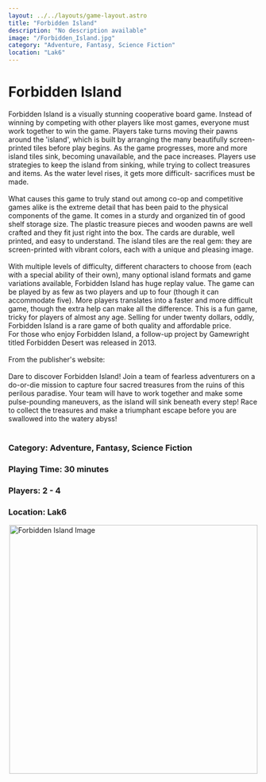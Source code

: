 ```yaml
---
layout: ../../layouts/game-layout.astro
title: "Forbidden Island"
description: "No description available"
image: "/Forbidden_Island.jpg"
category: "Adventure, Fantasy, Science Fiction"
location: "Lak6"
---
```

# Forbidden Island

Forbidden Island is a visually stunning cooperative board game. Instead of winning by competing with other players like most games, everyone must work together to win the game. Players take turns moving their pawns around the 'island', which is built by arranging the many beautifully screen-printed tiles before play begins. As the game progresses, more and more island tiles sink, becoming unavailable, and the pace increases. Players use strategies to keep the island from sinking, while trying to collect treasures and items. As the water level rises, it gets more difficult- sacrifices must be made.<br/><br/>What causes this game to truly stand out among co-op and competitive games alike is the extreme detail that has been paid to the physical components of the game. It comes in a sturdy and organized tin of good shelf storage size. The plastic treasure pieces and wooden pawns are well crafted and they fit just right into the box. The cards are durable, well printed, and easy to understand. The island tiles are the real gem: they are screen-printed with vibrant colors, each with a unique and pleasing image.<br/><br/>With multiple levels of difficulty, different characters to choose from (each with a special ability of their own), many optional island formats and game variations available, Forbidden Island has huge replay value. The game can be played by as few as two players and up to four (though it can accommodate five). More players translates into a faster and more difficult game, though the extra help can make all the difference. This is a fun game, tricky for players of almost any age. Selling for under twenty dollars, oddly, Forbidden Island is a rare game of both quality and affordable price.<br/> For those who enjoy Forbidden Island, a follow-up project by Gamewright titled Forbidden Desert was released in 2013.<br/><br/>From the publisher's website:<br/><br/>Dare to discover Forbidden Island! Join a team of fearless adventurers on a do-or-die mission to capture four sacred treasures from the ruins of this perilous paradise. Your team will have to work together and make some pulse-pounding maneuvers, as the island will sink beneath every step! Race to collect the treasures and make a triumphant escape before you are swallowed into the watery abyss!<br/><br/>

### Category: Adventure, Fantasy, Science Fiction

### Playing Time: 30 minutes

### Players: 2 - 4

### Location: Lak6

<img src="/Forbidden_Island.jpg" alt="Forbidden Island Image" width="500" style="display: block; margin: 0 auto">

